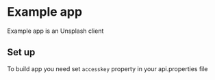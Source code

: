 # Example app

Example app is an Unsplash client

## Set up

To build app you need set `accesskey` property in your api.properties file